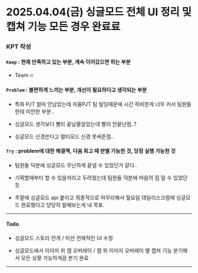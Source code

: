 # 2025.04.04(금) 싱글모드 전체 UI 정리 및 캡쳐 기능 모든 경우 완료료

### KPT 작성

#### `Keep` : 현재 만족하고 있는 부분, 계속 이어갔으면 하는 부분

- Team 🔥

#### `Problem` : 불편하게 느끼는 부분, 개선이 필요하다고 생각되는 부분

- 특화 PJT 얼마 안남았는데 자율PJT 팀 빌딩때문에 시간 허비한게 너무 커서 팀원들한테 미안한 부분..

- 싱글모드 생각보다 빨리 끝날줄알았는데 빨리 안끝난점..?

- 싱글모드 신경쓴다고 멀티모드 신경 못써준점..

#### `Try` : problem에 대한 해결책, 다음 회고 때 판별 가능한 것, 당장 실행 가능한 것

- 팀원들 덕분에 싱글모드 무난하게 끝낼 수 있었던거 같다..

- 기획할때부터 할 수 있을까라고 두려웠는데 팀원들 덕분에 마음의 짐 덜 수 있었던듯

- 주말에 싱글모드 api 붙이고 최종적으로 마무리해서 월요일 데일리스크럼때 싱글모드 완료했다고 당당히 말해보는게 내 목표.
---

#### Todo

- 싱글모드 스토리 전개 / 미션 전체적인 UI 수정

- 싱글모드에서 이미지 위 캠 오버레이 /  캠 위 이미지 오버레이 별 캡쳐 기능 분기해서 모든 상황 가능하게끔 분기 완료

---



